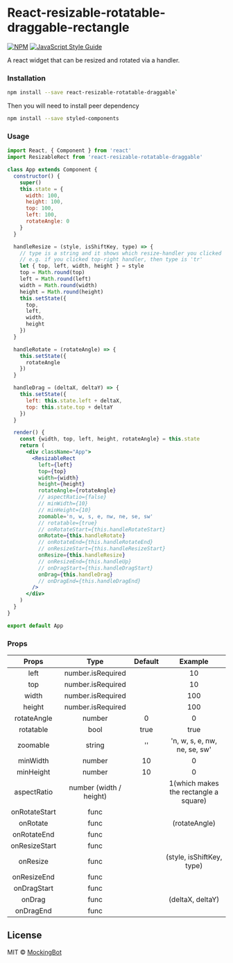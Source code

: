 # React-resizable-rotatable-draggable-rectangle

[![NPM](https://img.shields.io/npm/v/react-resizable-rotatable-draggable.svg)](https://www.npmjs.com/package/react-resizable-rotatable-draggable) [![JavaScript Style Guide](https://img.shields.io/badge/code_style-standard-brightgreen.svg)](https://standardjs.com)

A react widget that can be resized and rotated via a handler.

### Installation

```bash
npm install --save react-resizable-rotatable-draggable`
```

Then you will need to install peer dependency

```bash
npm install --save styled-components
```

### Usage

```jsx
import React, { Component } from 'react'
import ResizableRect from 'react-resizable-rotatable-draggable'

class App extends Component {
  constructor() {
    super()
    this.state = {
      width: 100,
      height: 100,
      top: 100,
      left: 100,
      rotateAngle: 0
    }
  }

  handleResize = (style, isShiftKey, type) => {
    // type is a string and it shows which resize-handler you clicked
    // e.g. if you clicked top-right handler, then type is 'tr'
    let { top, left, width, height } = style
    top = Math.round(top)
    left = Math.round(left)
    width = Math.round(width)
    height = Math.round(height)
    this.setState({
      top,
      left,
      width,
      height
    })
  }

  handleRotate = (rotateAngle) => {
    this.setState({
      rotateAngle
    })
  }

  handleDrag = (deltaX, deltaY) => {
    this.setState({
      left: this.state.left + deltaX,
      top: this.state.top + deltaY
    })
  }

  render() {
    const {width, top, left, height, rotateAngle} = this.state
    return (
      <div className="App">
        <ResizableRect
          left={left}
          top={top}
          width={width}
          height={height}
          rotateAngle={rotateAngle}
          // aspectRatio={false}
          // minWidth={10}
          // minHeight={10}
          zoomable='n, w, s, e, nw, ne, se, sw'
          // rotatable={true}
          // onRotateStart={this.handleRotateStart}
          onRotate={this.handleRotate}
          // onRotateEnd={this.handleRotateEnd}
          // onResizeStart={this.handleResizeStart}
          onResize={this.handleResize}
          // onResizeEnd={this.handleUp}
          // onDragStart={this.handleDragStart}
          onDrag={this.handleDrag}
          // onDragEnd={this.handleDragEnd}
        />
      </div>
    )
  }
}

export default App
```

### Props

| Props       |  Type                   | Default | Example                               |
|:-----------:|:-----------------------:|:-------:|:-------------------------------------:|
|left         | number.isRequired       |         | 10                                    |
|top          | number.isRequired       |         | 10                                    |
|width        | number.isRequired       |         | 100                                   |
|height       | number.isRequired       |         | 100                                   |
|rotateAngle  | number                  | 0       | 0                                     |
|rotatable    | bool                    | true    | true                                  |
|zoomable     | string                  | ''      | 'n, w, s, e, nw, ne, se, sw'          |
|minWidth     | number                  | 10      | 0                                     |
|minHeight    | number                  | 10      | 0                                     |
|aspectRatio  | number (width / height) |         | 1(which makes the rectangle a square) |
|onRotateStart| func                    |         |                                       |
|onRotate     | func                    |         | (rotateAngle)                         |
|onRotateEnd  | func                    |         |                                       |
|onResizeStart| func                    |         |                                       |
|onResize     | func                    |         | (style, isShiftKey, type)             |
|onResizeEnd  | func                    |         |                                       |
|onDragStart  | func                    |         |                                       |
|onDrag       | func                    |         | (deltaX, deltaY)                      |
|onDragEnd    | func                    |         |                                       |

## License

MIT © [MockingBot](https://github.com/mockingbot)
